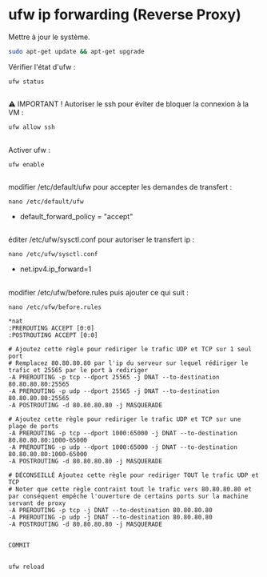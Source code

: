 # ufw ip forwarding (Reverse Proxy)

Mettre à jour le système.

```bash
sudo apt-get update && apt-get upgrade
```

Vérifier l'état d'ufw :
```
ufw status
```
##

⚠️ IMPORTANT ! Autoriser le ssh pour éviter de bloquer la connexion à la VM : 
```
ufw allow ssh
```
##

Activer ufw :
```
ufw enable
```
##

modifier /etc/default/ufw pour accepter les demandes de transfert :

```
nano /etc/default/ufw
```
- default_forward_policy = "accept"

##

éditer /etc/ufw/sysctl.conf pour autoriser le transfert ip :

```
nano /etc/ufw/sysctl.conf
```
- net.ipv4.ip_forward=1

##

modifier /etc/ufw/before.rules puis ajouter ce qui suit : 

```
nano /etc/ufw/before.rules
```

```
*nat
:PREROUTING ACCEPT [0:0]
:POSTROUTING ACCEPT [0:0]

# Ajoutez cette règle pour rediriger le trafic UDP et TCP sur 1 seul port
# Remplacez 80.80.80.80 par l'ip du serveur sur lequel rédiriger le trafic et 25565 par le port à rediriger
-A PREROUTING -p tcp --dport 25565 -j DNAT --to-destination 80.80.80.80:25565
-A PREROUTING -p udp --dport 25565 -j DNAT --to-destination 80.80.80.80:25565
-A POSTROUTING -d 80.80.80.80 -j MASQUERADE

# Ajoutez cette règle pour rediriger le trafic UDP et TCP sur une plage de ports
-A PREROUTING -p tcp --dport 1000:65000 -j DNAT --to-destination 80.80.80.80:1000-65000
-A PREROUTING -p udp --dport 1000:65000 -j DNAT --to-destination 80.80.80.80:1000-65000
-A POSTROUTING -d 80.80.80.80 -j MASQUERADE

# DÉCONSEILLÉ Ajoutez cette règle pour rediriger TOUT le trafic UDP et TCP
# Noter que cette règle contraint tout le trafic vers 80.80.80.80 et par conséquent empêche l'ouverture de certains ports sur la machine servant de proxy
-A PREROUTING -p tcp -j DNAT --to-destination 80.80.80.80
-A PREROUTING -p udp -j DNAT --to-destination 80.80.80.80
-A POSTROUTING -d 80.80.80.80 -j MASQUERADE


COMMIT
```
##

```
ufw reload
```
